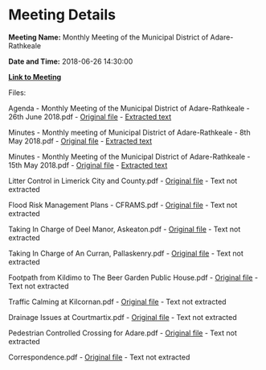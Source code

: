 # Meeting Details

**Meeting Name:** Monthly Meeting of the Municipal District of Adare-Rathkeale

**Date and Time:** 2018-06-26 14:30:00

**[Link to Meeting](https://www.limerick.ie/council/whats-on/monthly-meeting-municipal-district-adare-rathkeale-37)**

Files: 

Agenda - Monthly Meeting of the Municipal District of Adare-Rathkeale - 26th June 2018.pdf - [Original file](https://www.limerick.ie/sites/default/files/media/documents/2018-06/00%20Agenda%20Monthly%20Meeting%2026th%20June%2C%202018.pdf) - [Extracted text](./Agenda%20-%C2%A0Monthly%20Meeting%20of%20the%20Municipal%20District%20of%20Adare-Rathkeale%20-%2026th%20June%202018.md)

Minutes - Monthly meeting of Municipal District of Adare-Rathkeale - 8th May 2018.pdf - [Original file](https://www.limerick.ie/sites/default/files/media/documents/2018-06/01%20%28a%29%20Minutes%208th%20May%202018.pdf) - [Extracted text](./Minutes%20-%20Monthly%20meeting%20of%20Municipal%20District%20of%20Adare-Rathkeale%20-%208th%20May%202018.md)

Minutes - Monthly Meeting of the Municipal District of Adare-Rathkeale - 15th May 2018.pdf - [Original file](https://www.limerick.ie/sites/default/files/media/documents/2018-06/01%20%28b%29%20Minutes%2015th%20May%2C%202018.pdf) - [Extracted text](./Minutes%20-%20Monthly%20Meeting%20of%20the%20Municipal%20District%20of%20Adare-Rathkeale%20-%2015th%20May%202018.md)

Litter Control in Limerick City and County.pdf - [Original file](https://www.limerick.ie/sites/default/files/media/documents/2018-06/02%20Litter%20Control%20in%20Limerick%20City%20and%20County%20v2.pdf) - Text not extracted

Flood Risk Management Plans - CFRAMS.pdf - [Original file](https://www.limerick.ie/sites/default/files/media/documents/2018-06/03%20Flood%20Risk%20Management%20Plans%20-%20CFRAMS.pdf) - Text not extracted

Taking In Charge of Deel Manor, Askeaton.pdf - [Original file](https://www.limerick.ie/sites/default/files/media/documents/2018-06/05%20%28a%29%20Taking%20In%20Charge%20of%20Deel%20Manor%2C%20Askeaton.pdf) - Text not extracted

Taking In Charge of An Curran, Pallaskenry.pdf - [Original file](https://www.limerick.ie/sites/default/files/media/documents/2018-06/05%20%28b%29%20Taking%20In%20Charge%20of%20An%20Curran%2C%20Pallaskenry.pdf) - Text not extracted

Footpath from Kildimo to The Beer Garden Public House.pdf - [Original file](https://www.limerick.ie/sites/default/files/media/documents/2018-06/07%20Footpath%20from%20Kildimo%20to%20The%20Beer%20Garden%20Public%20House.pdf) - Text not extracted

Traffic Calming at Kilcornan.pdf - [Original file](https://www.limerick.ie/sites/default/files/media/documents/2018-06/08%20Traffic%20Calming%20at%20Kilcornan.pdf) - Text not extracted

Drainage Issues at Courtmartix.pdf - [Original file](https://www.limerick.ie/sites/default/files/media/documents/2018-06/09%20Drainage%20Issues%20at%20Courtmartix.pdf) - Text not extracted

Pedestrian Controlled Crossing for Adare.pdf - [Original file](https://www.limerick.ie/sites/default/files/media/documents/2018-06/10%20Pedestrian%20Controlled%20Crossing%20for%20Adare.pdf) - Text not extracted

Correspondence.pdf - [Original file](https://www.limerick.ie/sites/default/files/media/documents/2018-06/14%20Correspondence.pdf) - Text not extracted

